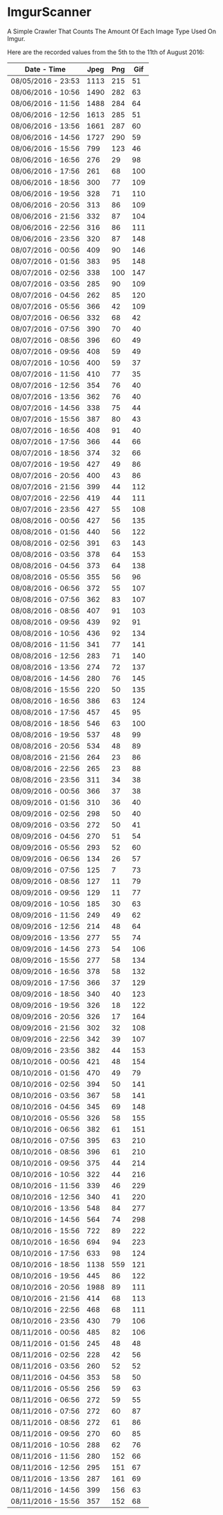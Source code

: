 # ImgurScanner
A Simple Crawler That Counts The Amount Of Each Image Type Used On Imgur.

Here are the recorded values from the 5th to the 11th of August 2016:

| Date - Time        | Jpeg | Png | Gif | 
|--------------------|------|-----|-----| 
| 08/05/2016 - 23:53 | 1113 | 215 | 51  | 
| 08/06/2016 - 10:56 | 1490 | 282 | 63  | 
| 08/06/2016 - 11:56 | 1488 | 284 | 64  | 
| 08/06/2016 - 12:56 | 1613 | 285 | 51  | 
| 08/06/2016 - 13:56 | 1661 | 287 | 60  | 
| 08/06/2016 - 14:56 | 1727 | 290 | 59  | 
| 08/06/2016 - 15:56 | 799  | 123 | 46  | 
| 08/06/2016 - 16:56 | 276  | 29  | 98  | 
| 08/06/2016 - 17:56 | 261  | 68  | 100 | 
| 08/06/2016 - 18:56 | 300  | 77  | 109 | 
| 08/06/2016 - 19:56 | 328  | 71  | 110 | 
| 08/06/2016 - 20:56 | 313  | 86  | 109 | 
| 08/06/2016 - 21:56 | 332  | 87  | 104 | 
| 08/06/2016 - 22:56 | 316  | 86  | 111 | 
| 08/06/2016 - 23:56 | 320  | 87  | 148 | 
| 08/07/2016 - 00:56 | 409  | 90  | 146 | 
| 08/07/2016 - 01:56 | 383  | 95  | 148 | 
| 08/07/2016 - 02:56 | 338  | 100 | 147 | 
| 08/07/2016 - 03:56 | 285  | 90  | 109 | 
| 08/07/2016 - 04:56 | 262  | 85  | 120 | 
| 08/07/2016 - 05:56 | 366  | 42  | 109 | 
| 08/07/2016 - 06:56 | 332  | 68  | 42  | 
| 08/07/2016 - 07:56 | 390  | 70  | 40  | 
| 08/07/2016 - 08:56 | 396  | 60  | 49  | 
| 08/07/2016 - 09:56 | 408  | 59  | 49  | 
| 08/07/2016 - 10:56 | 400  | 59  | 37  | 
| 08/07/2016 - 11:56 | 410  | 77  | 35  | 
| 08/07/2016 - 12:56 | 354  | 76  | 40  | 
| 08/07/2016 - 13:56 | 362  | 76  | 40  | 
| 08/07/2016 - 14:56 | 338  | 75  | 44  | 
| 08/07/2016 - 15:56 | 387  | 80  | 43  | 
| 08/07/2016 - 16:56 | 408  | 91  | 40  | 
| 08/07/2016 - 17:56 | 366  | 44  | 66  | 
| 08/07/2016 - 18:56 | 374  | 32  | 66  | 
| 08/07/2016 - 19:56 | 427  | 49  | 86  | 
| 08/07/2016 - 20:56 | 400  | 43  | 86  | 
| 08/07/2016 - 21:56 | 399  | 44  | 112 | 
| 08/07/2016 - 22:56 | 419  | 44  | 111 | 
| 08/07/2016 - 23:56 | 427  | 55  | 108 | 
| 08/08/2016 - 00:56 | 427  | 56  | 135 | 
| 08/08/2016 - 01:56 | 440  | 56  | 122 | 
| 08/08/2016 - 02:56 | 391  | 63  | 143 | 
| 08/08/2016 - 03:56 | 378  | 64  | 153 | 
| 08/08/2016 - 04:56 | 373  | 64  | 138 | 
| 08/08/2016 - 05:56 | 355  | 56  | 96  | 
| 08/08/2016 - 06:56 | 372  | 55  | 107 | 
| 08/08/2016 - 07:56 | 362  | 83  | 107 | 
| 08/08/2016 - 08:56 | 407  | 91  | 103 | 
| 08/08/2016 - 09:56 | 439  | 92  | 91  | 
| 08/08/2016 - 10:56 | 436  | 92  | 134 | 
| 08/08/2016 - 11:56 | 341  | 77  | 141 | 
| 08/08/2016 - 12:56 | 283  | 71  | 140 | 
| 08/08/2016 - 13:56 | 274  | 72  | 137 | 
| 08/08/2016 - 14:56 | 280  | 76  | 145 | 
| 08/08/2016 - 15:56 | 220  | 50  | 135 | 
| 08/08/2016 - 16:56 | 386  | 63  | 124 | 
| 08/08/2016 - 17:56 | 457  | 45  | 95  | 
| 08/08/2016 - 18:56 | 546  | 63  | 100 | 
| 08/08/2016 - 19:56 | 537  | 48  | 99  | 
| 08/08/2016 - 20:56 | 534  | 48  | 89  | 
| 08/08/2016 - 21:56 | 264  | 23  | 86  | 
| 08/08/2016 - 22:56 | 265  | 23  | 88  | 
| 08/08/2016 - 23:56 | 311  | 34  | 38  | 
| 08/09/2016 - 00:56 | 366  | 37  | 38  | 
| 08/09/2016 - 01:56 | 310  | 36  | 40  | 
| 08/09/2016 - 02:56 | 298  | 50  | 40  | 
| 08/09/2016 - 03:56 | 272  | 50  | 41  | 
| 08/09/2016 - 04:56 | 270  | 51  | 54  | 
| 08/09/2016 - 05:56 | 293  | 52  | 60  | 
| 08/09/2016 - 06:56 | 134  | 26  | 57  | 
| 08/09/2016 - 07:56 | 125  | 7   | 73  | 
| 08/09/2016 - 08:56 | 127  | 11  | 79  | 
| 08/09/2016 - 09:56 | 129  | 11  | 77  | 
| 08/09/2016 - 10:56 | 185  | 30  | 63  | 
| 08/09/2016 - 11:56 | 249  | 49  | 62  | 
| 08/09/2016 - 12:56 | 214  | 48  | 64  | 
| 08/09/2016 - 13:56 | 277  | 55  | 74  | 
| 08/09/2016 - 14:56 | 273  | 54  | 106 | 
| 08/09/2016 - 15:56 | 277  | 58  | 134 | 
| 08/09/2016 - 16:56 | 378  | 58  | 132 | 
| 08/09/2016 - 17:56 | 366  | 37  | 129 | 
| 08/09/2016 - 18:56 | 340  | 40  | 123 | 
| 08/09/2016 - 19:56 | 326  | 18  | 122 | 
| 08/09/2016 - 20:56 | 326  | 17  | 164 | 
| 08/09/2016 - 21:56 | 302  | 32  | 108 | 
| 08/09/2016 - 22:56 | 342  | 39  | 107 | 
| 08/09/2016 - 23:56 | 382  | 44  | 153 | 
| 08/10/2016 - 00:56 | 421  | 48  | 154 | 
| 08/10/2016 - 01:56 | 470  | 49  | 79  | 
| 08/10/2016 - 02:56 | 394  | 50  | 141 | 
| 08/10/2016 - 03:56 | 367  | 58  | 141 | 
| 08/10/2016 - 04:56 | 345  | 69  | 148 | 
| 08/10/2016 - 05:56 | 326  | 58  | 155 | 
| 08/10/2016 - 06:56 | 382  | 61  | 151 | 
| 08/10/2016 - 07:56 | 395  | 63  | 210 | 
| 08/10/2016 - 08:56 | 396  | 61  | 210 | 
| 08/10/2016 - 09:56 | 375  | 44  | 214 | 
| 08/10/2016 - 10:56 | 322  | 44  | 216 | 
| 08/10/2016 - 11:56 | 339  | 46  | 229 | 
| 08/10/2016 - 12:56 | 340  | 41  | 220 | 
| 08/10/2016 - 13:56 | 548  | 84  | 277 | 
| 08/10/2016 - 14:56 | 564  | 74  | 298 | 
| 08/10/2016 - 15:56 | 722  | 89  | 222 | 
| 08/10/2016 - 16:56 | 694  | 94  | 223 | 
| 08/10/2016 - 17:56 | 633  | 98  | 124 | 
| 08/10/2016 - 18:56 | 1138 | 559 | 121 | 
| 08/10/2016 - 19:56 | 445  | 86  | 122 | 
| 08/10/2016 - 20:56 | 1988 | 89  | 111 | 
| 08/10/2016 - 21:56 | 414  | 68  | 113 | 
| 08/10/2016 - 22:56 | 468  | 68  | 111 | 
| 08/10/2016 - 23:56 | 430  | 79  | 106 | 
| 08/11/2016 - 00:56 | 485  | 82  | 106 | 
| 08/11/2016 - 01:56 | 245  | 48  | 48  | 
| 08/11/2016 - 02:56 | 228  | 42  | 56  | 
| 08/11/2016 - 03:56 | 260  | 52  | 52  | 
| 08/11/2016 - 04:56 | 353  | 58  | 50  | 
| 08/11/2016 - 05:56 | 256  | 59  | 63  | 
| 08/11/2016 - 06:56 | 272  | 59  | 55  | 
| 08/11/2016 - 07:56 | 272  | 60  | 87  | 
| 08/11/2016 - 08:56 | 272  | 61  | 86  | 
| 08/11/2016 - 09:56 | 270  | 60  | 85  | 
| 08/11/2016 - 10:56 | 288  | 62  | 76  | 
| 08/11/2016 - 11:56 | 280  | 152 | 66  | 
| 08/11/2016 - 12:56 | 295  | 151 | 67  | 
| 08/11/2016 - 13:56 | 287  | 161 | 69  | 
| 08/11/2016 - 14:56 | 399  | 156 | 63  | 
| 08/11/2016 - 15:56 | 357  | 152 | 68  | 
